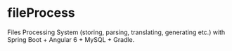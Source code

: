 # fileProcess
Files Processing System (storing, parsing, translating, generating etc.) with Spring Boot + Angular 6 + MySQL + Gradle. 
